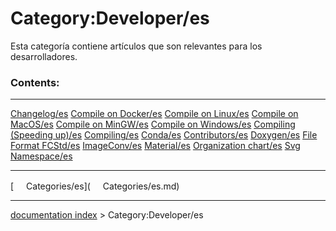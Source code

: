 # Category:Developer/es
Esta categoría contiene artículos que son relevantes para los desarrolladores.

### Contents:

  --------------------------------------------------------------------- --------------------------------------------------------- -----------------------------------------------------------
  [Changelog/es](Changelog/es.md)                               [Compile on Docker/es](Compile_on_Docker/es.md)   [Compile on Linux/es](Compile_on_Linux/es.md)
  [Compile on MacOS/es](Compile_on_MacOS/es.md)                 [Compile on MinGW/es](Compile_on_MinGW/es.md)     [Compile on Windows/es](Compile_on_Windows/es.md)
  [Compiling (Speeding up)/es](Compiling_(Speeding_up)/es.md)   [Compiling/es](Compiling/es.md)                   [Conda/es](Conda/es.md)
  [Contributors/es](Contributors/es.md)                         [Doxygen/es](Doxygen/es.md)                       [File Format FCStd/es](File_Format_FCStd/es.md)
  [ImageConv/es](ImageConv/es.md)                               [Material/es](Material/es.md)                     [Organization chart/es](Organization_chart/es.md)
  [Svg Namespace/es](Svg_Namespace/es.md)                                                                                 
  --------------------------------------------------------------------- --------------------------------------------------------- -----------------------------------------------------------

[<img src="images/Property.png" style="width:16px"> Categories/es](<img src="images/Property.png" style="width:16px"> Categories/es.md)

---
[documentation index](../README.md) > Category:Developer/es
